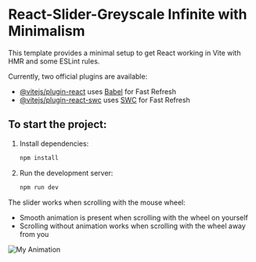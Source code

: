 # React-Slider-Greyscale Infinite with Minimalism

This template provides a minimal setup to get React working in Vite with HMR and some ESLint rules.

Currently, two official plugins are available:

- [@vitejs/plugin-react](https://github.com/vitejs/vite-plugin-react/blob/main/packages/plugin-react/README.md) uses [Babel](https://babeljs.io/) for Fast Refresh
- [@vitejs/plugin-react-swc](https://github.com/vitejs/vite-plugin-react-swc) uses [SWC](https://swc.rs/) for Fast Refresh

## To start the project:

1. Install dependencies:
   ```sh
   npm install

2. Run the development server:
    ```sh
   npm run dev

The slider works when scrolling with the mouse wheel:
- Smooth animation is present when scrolling with the wheel on yourself
- Scrolling without animation works when scrolling with the wheel away from you

![My Animation](./public/demo.gif)

